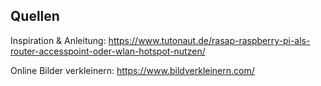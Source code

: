 ## Quellen
Inspiration &  Anleitung: 
https://www.tutonaut.de/rasap-raspberry-pi-als-router-accesspoint-oder-wlan-hotspot-nutzen/

Online Bilder verkleinern: https://www.bildverkleinern.com/
